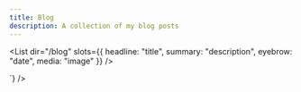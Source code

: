 ```yaml
---
title: Blog
description: A collection of my blog posts
---
```


<List dir="/blog" slots={{ headline: "title", summary: "description", eyebrow: "date", media: "image" }} />

<div className="mt-8">
<CustomHtml html={`<iframe data-tally-src="https://tally.so/embed/3yVE90?alignLeft=1&transparentBackground=1&dynamicHeight=1" loading="lazy" width="100%" height="314" frameborder="0" marginheight="0" marginwidth="0" title="Newsletter sign-up"></iframe>
<script>var d=document,w="https://tally.so/widgets/embed.js",v=function(){"undefined"!=typeof Tally?Tally.loadEmbeds():d.querySelectorAll("iframe[data-tally-src]:not([src])").forEach((function(e){e.src=e.dataset.tallySrc}))};if("undefined"!=typeof Tally)v();else if(d.querySelector('script[src="'+w+'"]')==null){var s=d.createElement("script");s.src=w,s.onload=v,s.onerror=v,d.body.appendChild(s);}</script>`} />
<div>